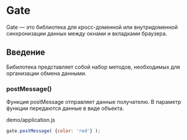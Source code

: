 ﻿# Gate

Gate — это библиотека для кросс-доменной или внутридоменной синхронизации данных между окнами и вкладками браузера.

## Введение

Бибилотека представляет собой набор методов, необходимых для организации обмена данными.

### postMessage()

Функция postMessage отправляет данные получателю. В параметр функции передаются данные в виде объекта.

demo/application.js

```javascript
gate.postMessage( {color: 'red'} );
```
